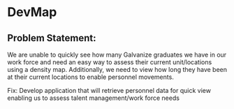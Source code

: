 # DevMap

## Problem Statement:
We are unable to quickly see how many Galvanize graduates we have in our work force and need an easy way to assess their current unit/locations using a density map. Additionally, we need to view how long they have been at their current locations to enable personnel movements.

Fix: Develop application that will retrieve personnel data for quick view enabling us to assess talent management/work force needs

